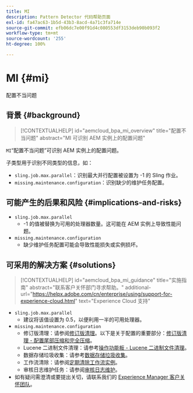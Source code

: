```yaml
---
title: MI
description: Pattern Detector 代码帮助页面
exl-id: fa47ac63-1b5d-43b3-8acd-4a71c3fa714e
source-git-commit: efb06dc7e00f91d4c080553df3153deb90b093f2
workflow-type: tm+mt
source-wordcount: '255'
ht-degree: 100%

---
```


# MI {#mi}

配置不当问题

## 背景 {#background}

>[!CONTEXTUALHELP]
>id="aemcloud_bpa_mi_overview"
>title="配置不当问题"
>abstract="MI 可识别 AEM 实例上的配置问题"

`MI`“配置不当问题”可识别 AEM 实例上的配置问题。

子类型用于识别不同类型的信息，如：

* `sling.job.max.parallel`：识别最大并行配置被设置为 -1 的 Sling 作业。
* `missing.maintenance.configuration`：识别缺少的维护任务配置。

## 可能产生的后果和风险 {#implications-and-risks}

* `sling.job.max.parallel`
   * -1 的值被替换为可用的处理器数量。这可能在 AEM 实例上导致性能问题。
* `missing.maintenance.configuration`
   * 缺少维护任务配置可能会导致性能损失或实例损坏。

## 可采用的解决方案 {#solutions}

>[!CONTEXTUALHELP]
>id="aemcloud_bpa_mi_guidance"
>title="实施指南"
>abstract="联系客户关怀部门寻求帮助。"
>additional-url="https://helpx.adobe.com/cn/enterprise/using/support-for-experience-cloud.html" text="Experience Cloud 支持"

* `sling.job.max.parallel`
   * 建议将该值设置为 0.5，以便利用一半的可用处理器。
* `missing.maintenance.configuration`
   * 修订版清理：请参阅[修订版清理](https://experienceleague.adobe.com/docs/experience-manager-65/deploying/deploying/revision-cleanup.html)。以下是关于配置的重要部分：[修订版清理 - 配置尾部压缩和完全压缩](https://experienceleague.adobe.com/docs/experience-manager-65/deploying/deploying/revision-cleanup.html#how-to-configure-full-and-tail-compaction)。
   * Lucene 二进制文件清理：请参考[操作功能板 - Lucene 二进制文件清理](https://experienceleague.adobe.com/docs/experience-manager-65/administering/operations/operations-dashboard.html#lucene-binaries-cleanup)。
   * 数据存储垃圾收集：请参考[数据存储垃圾收集](https://experienceleague.adobe.com/docs/experience-manager-65/administering/operations/data-store-garbage-collection.html)。
   * 工作流清除：请参阅[定期清除工作流实例](https://experienceleague.adobe.com/docs/experience-manager-65/administering/operations/workflows-administering.html#regular-purging-of-workflow-instances)。
   * 审核日志维护任务：请参阅[审核日志维护](https://experienceleague.adobe.com/docs/experience-manager-65/administering/operations/operations-audit-log.html)。
* 如有疑问需澄清或要提出关切，请联系我们的 [Experience Manager 客户关怀团队](https://helpx.adobe.com/cn/enterprise/using/support-for-experience-cloud.html)。
